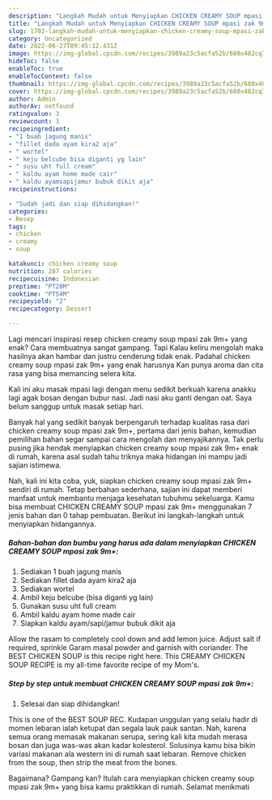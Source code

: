 ```yaml
---
description: "Langkah Mudah untuk Menyiapkan CHICKEN CREAMY SOUP mpasi zak 9m+ yang Sempurna, Buat Buka Puasa Menggugah Selera"
title: "Langkah Mudah untuk Menyiapkan CHICKEN CREAMY SOUP mpasi zak 9m+ yang Sempurna, Buat Buka Puasa Menggugah Selera"
slug: 1702-langkah-mudah-untuk-menyiapkan-chicken-creamy-soup-mpasi-zak-9m-yang-sempurna-buat-buka-puasa-menggugah-selera
category: Uncategorized
date: 2022-06-27T09:45:12.431Z
image: https://img-global.cpcdn.com/recipes/3989a23c5acfa52b/680x482cq70/chicken-creamy-soup-mpasi-zak-9m-foto-resep-utama.jpg
hideToc: false
enableToc: true
enableTocContent: false
thumbnail: https://img-global.cpcdn.com/recipes/3989a23c5acfa52b/680x482cq70/chicken-creamy-soup-mpasi-zak-9m-foto-resep-utama.jpg
cover: https://img-global.cpcdn.com/recipes/3989a23c5acfa52b/680x482cq70/chicken-creamy-soup-mpasi-zak-9m-foto-resep-utama.jpg
author: Admin
authorAv: notfound
ratingvalue: 3
reviewcount: 3
recipeingredient:
- "1 buah jagung manis"
- "fillet dada ayam kira2 aja"
- " wortel"
- " keju belcube bisa diganti yg lain"
- " susu uht full cream"
- " kaldu ayam home made cair"
- " kaldu ayamsapijamur bubuk dikit aja"
recipeinstructions:

- "Sudah jadi dan siap dihidangkan!"
categories:
- Resep
tags:
- chicken
- creamy
- soup

katakunci: chicken creamy soup 
nutrition: 287 calories
recipecuisine: Indonesian
preptime: "PT20M"
cooktime: "PT54M"
recipeyield: "2"
recipecategory: Dessert

---
```



Lagi mencari inspirasi resep chicken creamy soup mpasi zak 9m+ yang enak? Cara membuatnya sangat gampang. Tapi Kalau keliru mengolah maka hasilnya akan hambar dan justru cenderung tidak enak. Padahal chicken creamy soup mpasi zak 9m+ yang enak harusnya Kan punya aroma dan cita rasa yang bisa memancing selera kita.


Kali ini aku masak mpasi lagi dengan menu sedikit berkuah karena anakku lagi agak bosan dengan bubur nasi. Jadi nasi aku ganti dengan oat. Saya belum sanggup untuk masak setiap hari.

Banyak hal yang sedikit banyak berpengaruh terhadap kualitas rasa dari chicken creamy soup mpasi zak 9m+, pertama dari jenis bahan, kemudian pemilihan bahan segar sampai cara mengolah dan menyajikannya. Tak perlu pusing jika hendak menyiapkan chicken creamy soup mpasi zak 9m+ enak di rumah, karena asal sudah tahu triknya maka hidangan ini mampu jadi sajian istimewa.


Nah, kali ini kita coba, yuk, siapkan chicken creamy soup mpasi zak 9m+ sendiri di rumah. Tetap berbahan sederhana, sajian ini dapat memberi manfaat untuk membantu menjaga kesehatan tubuhmu sekeluarga. Kamu bisa membuat CHICKEN CREAMY SOUP mpasi zak 9m+ menggunakan 7 jenis bahan dan 0 tahap pembuatan. Berikut ini langkah-langkah untuk menyiapkan hidangannya.

<!--inarticleads1-->

##### Bahan-bahan dan bumbu yang harus ada dalam menyiapkan CHICKEN CREAMY SOUP mpasi zak 9m+:

1. Sediakan 1 buah jagung manis
1. Sediakan fillet dada ayam kira2 aja
1. Sediakan  wortel
1. Ambil  keju belcube (bisa diganti yg lain)
1. Gunakan  susu uht full cream
1. Ambil  kaldu ayam home made cair
1. Siapkan  kaldu ayam/sapi/jamur bubuk dikit aja


Allow the rasam to completely cool down and add lemon juice. Adjust salt if required, sprinkle Garam masal powder and garnish with coriander. The BEST CHICKEN SOUP is this recipe right here. This CREAMY CHICKEN SOUP RECIPE is my all-time favorite recipe of my Mom&#39;s. 

<!--inarticleads2-->

##### Step by step untuk membuat CHICKEN CREAMY SOUP mpasi zak 9m+:


1. Selesai dan siap dihidangkan!

This is one of the BEST SOUP REC. Kudapan unggulan yang selalu hadir di momen lebaran ialah ketupat dan segala lauk pauk santan. Nah, karena semua orang memasak makanan serupa, sering kali kita mudah merasa bosan dan juga was-was akan kadar kolesterol. Solusinya kamu bisa bikin variasi makanan ala western ini di rumah saat lebaran. Remove chicken from the soup, then strip the meat from the bones. 

Bagaimana? Gampang kan? Itulah cara menyiapkan chicken creamy soup mpasi zak 9m+ yang bisa kamu praktikkan di rumah. Selamat menikmati
